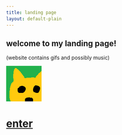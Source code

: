 ```yaml
---
title: landing page
layout: default-plain
---
```


<div class="centered">

  <h2>welcome to my landing page!</h2>

  <p>(website contains gifs and possibly music)</p>

  <img src="/assets/images/favicon-96.png" alt="favicon" title="favicon">

  <h1>
    <a href="/home.html">enter</a>
  </h1>

</div>
